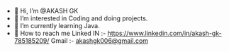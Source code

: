 - 👋 Hi, I’m @AKASH GK
- 👀 I’m interested in Coding and doing projects.
- 🌱 I’m currently learning Java.
- 💞 How to reach me 
Linked IN :- https://www.linkedin.com/in/akash-gk-785185209/
Gmail :- akashgk006@gmail.com      
